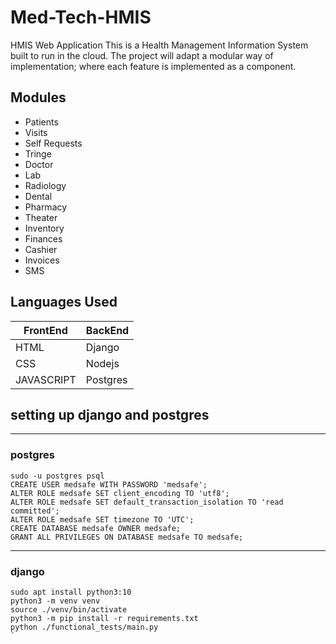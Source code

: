 # Med-Tech-HMIS
HMIS Web Application
This is a Health Management Information System built to run in the cloud.
The project will adapt a modular way of implementation; where each feature is implemented as a component.

## Modules
- Patients
- Visits
- Self Requests
- Tringe
- Doctor
- Lab
- Radiology
- Dental
- Pharmacy
- Theater 
- Inventory
- Finances 
- Cashier
- Invoices
- SMS

## Languages Used

| FrontEnd   | BackEnd    |
| ---------- | ---------- |
| HTML       |   Django   |
| CSS        |   Nodejs   |
| JAVASCRIPT |  Postgres  |


## setting up django and postgres
-----------------------------------------
### postgres
```
sudo -u postgres psql
CREATE USER medsafe WITH PASSWORD 'medsafe';
ALTER ROLE medsafe SET client_encoding TO 'utf8';
ALTER ROLE medsafe SET default_transaction_isolation TO 'read committed';
ALTER ROLE medsafe SET timezone TO 'UTC';
CREATE DATABASE medsafe OWNER medsafe;
GRANT ALL PRIVILEGES ON DATABASE medsafe TO medsafe;
```

-----------------------------
### django
```
sudo apt install python3:10
python3 -m venv venv
source ./venv/bin/activate
python3 -m pip install -r requirements.txt
python ./functional_tests/main.py
`